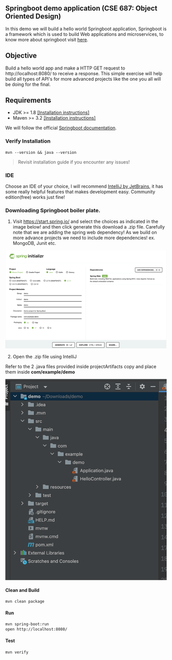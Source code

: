 ## Springboot demo application (CSE 687: Object Oriented Design)

In this demo we will build a hello world Springboot application, Springboot is a framework which is used to build Web applications and microservices, to know more about springboot visit [here](https://www.ibm.com/cloud/learn/java-spring-boot).

## Objective
Build a hello world app and make a HTTP GET request to http://localhost:8080/ to receive a response.
This simple exercise will help build all types of API's for more advanced projects like the one you all will be doing for the final.

## Requirements
 * JDK >= 1.8 [[Installation instructions]](https://www.oracle.com/java/technologies/downloads/)
 * Maven >= 3.2 [[Installation instructions]](https://maven.apache.org/download.cgi)

We will follow the official [Springboot documentation](https://spring.io/guides/gs/spring-boot/).

### Verify Installation
```
mvn --version && java --version
```
> Revisit installation guide if you encounter any issues!

### IDE

Choose an IDE of your choice, I will recommend [IntelliJ by JetBrains](https://www.jetbrains.com/idea/download/), it has some really helpful features that makes development easy. Community edition(free) works just fine!

### Downloading Springboot boiler plate.

1. Visit https://start.spring.io/ and select the choices as indicated in the image below! and then click generate this download a .zip file. Carefully note that we are adding the spring web dependency! As we build on more advance projects we need to include more dependencies! ex. MongoDB, Junit etc.

![alt text](assets/springini.png)

2. Open the .zip file using IntelliJ

Refer to the 2 .java files provided inside projectArtifacts copy and place them inside **com/example/demo**

![alt text](assets/directoryStructure.png)


#### Clean and Build
```
mvn clean package
```

#### Run
```
mvn spring-boot:run
open http://localhost:8080/
```

#### Test
```
mvn verify
```




